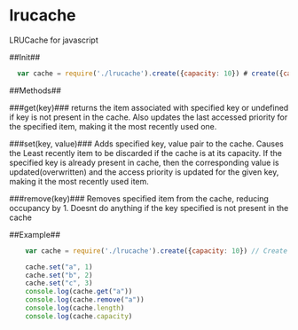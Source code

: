 # lrucache
LRUCache for javascript


##Init##
```Javascript
  var cache = require('./lrucache').create({capacity: 10}) # create({capacity: X})

```

##Methods##

###get(key)###
returns the item associated with specified key or undefined if key is not present in the cache.
Also updates the last accessed priority for the specified item, making it the most recently used one.

###set(key, value)###
Adds specified key, value pair to the cache. Causes the Least recently item to be discarded if the cache is at its capacity.
If the specified key is already present in cache, then the corresponding value is updated(overwritten) and the access priority is updated for the given key, making it the most recently used item.

###remove(key)###
Removes specified item from the cache, reducing occupancy by 1. Doesnt do anything if the key specified is not present in the cache


##Example##
```Javascript
    var cache = require('./lrucache').create({capacity: 10}) // Create a LRUCache with capacity equals to 10

    cache.set("a", 1)
    cache.set("b", 2)
    cache.set("c", 3)
    console.log(cache.get("a"))
    console.log(cache.remove("a"))
    console.log(cache.length)
    console.log(cache.capacity)

```

